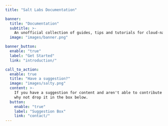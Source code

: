 ```yaml
---
title: "Salt Labs Documentation"

banner:
  title: "Documentation"
  subtitle: >-
    An unofficial collection of guides, tips and tutorials for cloud-native products.
  image: "images/banner.png"

banner_button:
  enable: "true"
  label: "Get Started"
  link: "introduction/"

call_to_action:
  enable: true
  title: "Have a suggestion?"
  image: "images/salty.png"
  content: >-
    If you have a suggestion for content and aren't able to contribute directly to GitHub yourself,
    why not drop it in the box below.
  button:
    enable: "true"
    label: "Suggestion Box"
    link: "contact/"
---
```

